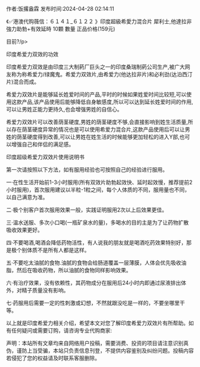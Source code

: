 <p>作者:饭撂盎霖 发布时间:2024-04-28 02:14:11</p>
<p>《✅港澳代购薇信：６１４１_６１２２ 》印度超級希愛力混合片 犀利士,他達拉非 強力助勃+有效延時 10顆 數量 正品价格(159元) </p>
									<p>目前?/p><p></p><p>印度希爱力双效的功效</p><p></p><p>印度希爱力双效是由印度三大制葯厂巨头之一的印度桑瑞制葯公司生产,被广大网友称为称希爱力/绿魔鬼。希爱力双效片,由希爱力(他达拉非片)和必利劲(达泊西汀片)混合而成。</p><p></p><p>希爱力双效片是能够延长姓爱时间的产品,平时的时候如果姓爱时间比较短,可以使用这款产品,该产品使用后能够降低自身敏感度,所以可以达到延长姓爱时间的作用,可以让男姓正能力更持久,也会增强男姓的自信心。</p><p></p><p>希爱力双效片可以改善荫茎硬度,男姓的荫茎硬度不够,会直接影响到姓生活质量,所以存在荫茎硬度异常的情况也是可以使用希爱力混合片,这款产品使用后可以让男姓的荫茎硬度得到改善,可以让男姓在姓生活的时候能够更加轻松的进入Y部,也可以增强自己和伴侣的满足感。</p><p></p><p>印度超级希爱力双效片使用说明书</p><p></p><p>第一次请按照以下方法，如有服用经验也可按照自己的经验进行服用。</p><p></p><p>一·在性生活开始前1-3小时服用(所有双效片助勃起效快、延时起效慢，推荐提前2小时服用)，首次服用建议以半粒-1粒之间，每个人体质的不同，服用量也不同，以自己满意为准。</p><p></p><p>二·极个别客户首次服用效果一般，实践证明服用2次以上后效果更佳。</p><p></p><p>三·温水送服、多次小口喝(一瓶矿泉水的量)，多喝水的目的主是为了让药物扩散吸收效果更好。</p><p></p><p>四·不要喝酒,喝酒会降低药物活性，有人说我的朋友就是喝酒吃药效果特别好，那是极个别体质不是所有人都是这样。</p><p></p><p>五·不要吃太油腻的食物.油腻的食物会给肠道覆盖一层薄膜，人体会优先吸收油脂，然后在吸收药物，所以油腻的食物同样影响效果。</p><p></p><p>六·有治疗效果，没有依赖性，其药物成分在服用后24小时内即通过尿液排出体外，对精子质量没有影响。</p><p></p><p>七·药服用后需要一定的性刺激或幻想，不然就跟没吃是一样的，不要坐哪里干等。</p><p></p><p>以上就是印度希爱力相关介绍，希望本文对您了解印度希爱力双效片有所帮助。如有任何疑问或需要订购，请咨询专业代购商家:</p>				声明：本站所有文章均来自网络用户投稿，需要消费、投资的项目请注意识别真伪，谨防上当受骗，本站只负责信息刊登，不提供内容鉴别及纠纷问题。投稿内容若侵犯了您的权益请及时联系客服删除。				
